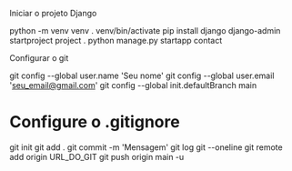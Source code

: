 Iniciar o projeto Django

python -m venv venv
. venv/bin/activate
pip install django
django-admin startproject project .
python manage.py startapp contact

Configurar o git

git config --global user.name 'Seu nome'
git config --global user.email 'seu_email@gmail.com'
git config --global init.defaultBranch main
# Configure o .gitignore
git init
git add .
git commit -m 'Mensagem'
git log
git --oneline
git remote add origin URL_DO_GIT
git push origin main -u